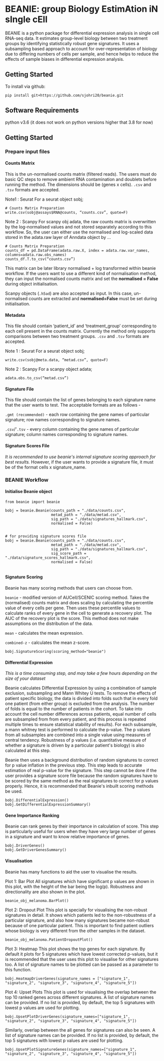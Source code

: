 # BEANIE: group Biology EstimAtion iN sIngle cEll

BEANIE is a python package for differential expression analysis in single cell RNA-seq data. It estimates group-level biology between two treatment groups by identifying statistically robust gene signatures. It uses a subsampling based approach to account for over-representation of biology due to differing numbers of cells per sample, and hence helps to reduce the effects of sample biases in differential expression analysis. 

## Getting Started

To install via github:

```
pip install git+https://github.com/sjohri20/beanie.git
```

## Software Requirements

python v3.6 (it does not work on python versions higher that 3.8 for now)

## Getting Started

### Prepare input files

#### Counts Matrix

This is the un-normalised counts matrix (filtered reads). The users must do basic QC steps to remove ambient RNA contamination and doublets before running the method. The dimensions should be (genes x cells). `.csv` and `.tsv` formats are accepted. 

Note1 : Seurat
For a seurat object sobj;

```
# Counts Matrix Preparation
write.csv(sobj@assays$RNA@counts, “counts.csv”, quote=F)
```

Note 2 : Scanpy
For scanpy obj adata, the raw counts matrix is overwritten by the log-normalised values and not stored separately according to this workflow. So, the user can either use the normalised and log-scaled data stored in the adata.raw layer of Anndata object by …

```
# Counts Matrix Preparation
counts_df = pd.DataFrame(adata.raw.X, index = adata.raw.var_names, columns=adata.raw.obs_names)
counts_df.T.to_csv(“counts.csv”)

```

This matrix can be later library normalised + log transformed within beanie workflow. If the users want to use a different kind of normalisation method, they can input the normalised counts matrix and set the **normalised = False** during object initialisation.

Scanpy objects (`.h5ad`) are also accepted as input. In this case, un-normalised counts are extracted and **normalised=False** must be set during initialisation.

#### Metadata

This file should contain ‘patient_id’ and ‘treatment_group’ corresponding to each cell present in the counts matrix. Currently the method only supports comparisons between two treatment groups.  `.csv` and `.tsv` formats are accepted.

Note 1 : Seurat 
For a seurat object sobj;
```
write.csv(sobj@meta.data, “metad.csv”, quote=F)

```

Note 2 : Scanpy 
For a scanpy object adata;
```
adata.obs.to_csv(“metad.csv”)

```

#### Signature File

This file should contain the list of genes belonging to each signature name that the user wants to test. The acceptable formats are as follows -

`.gmt (recommended)` - each row containing the gene names of particular signature; row names corresponding to signature names.

`.csv`/'`.tsv` - every column containing the gene names of particular signature; column names corresponding to signature names.

#### Signature Scores File

*It is recommended to use beanie's internal signature scoring approach for best results.*
However, if the user wants to provide a signature file, it must be of the format cells x signature_name. 

### BEANIE Workflow

#### Initialise Beanie object

```
from beanie import beanie

bobj = beanie.Beanie(counts_path = "./data/counts.csv",
                     metad_path = "./data/metad.csv",
                     sig_path = "./data/signatures_hallmark.csv",
                     normalised = False)
                     
                     
# for providing signature scores file
bobj = beanie.Beanie(counts_path = "./data/counts.csv",
                     metad_path = "./data/metad.csv",
                     sig_path = "./data/signatures_hallmark.csv",
                     sig_score_path = "./data/signature_scores_hallmark.csv",
                     normalised = False)
                     
```

#### Signature Scoring

Beanie has many scoring methods that users can choose from. 

`beanie` - modified version of AUCell/SCENIC scoring method. Takes the (normalised) counts matrix and does scaling by calculating the percentile value of every cells per gene. Then uses these percentile values to calculate ranks of every gene in the cell to generate a recovery plot. The AUC of the recovery plot is the score. This method does not make assumptions on the distribution of the data.

`mean` - calculates the mean expression.

`combined-z` - calculates the mean z-score.


```
bobj.SignatureScoring(scoring_method="beanie")
```

#### Differential Expression

*This is a time consuming step, and may take a few hours depending on the size of your dataset* 

Beanie calculates Differential Expression by using a combination of sample exclusion, subsampling and Mann Whitey U tests. To remove the effects of patient specific biology, the data is divided into folds such that in every fold one patient (from either group) is excluded from the analysis. The number of folds is equal to the number of patients in the cohort. To take into account the cell number differences across patients, equal number of cells are subsampled from from every patient, and this process is repeated multiple times to ensure statistical stability of results). For each subsample, a mann whitney test is performed to calculate the p-value. The p values from all subsamples are combined into a single value using measures of central tendency. Robustness of p values (i.e. quantitative measure of whether a signature is driven by a particular patient's biology) is also calculated at this step.

Beanie then uses a background distribution of random signatures to correct for p value inflation in the previous step. This step leads to accurate estimation of real p-value for the signature.
This step cannot be done if the user provides a signature score file because the random signatures have to be scored by the same method as the real signatures to correct for p values properly. Hence, it is recommended that Beanie's inbuilt scoring methods be used.

```
bobj.DifferentialExpression()
bobj.GetDifferentialExpressionSummary()
```

#### Gene Importance Ranking

Beanie can rank genes by their importance in calculation of score. This step is particularly useful for users when they have very large number of genes in a signature and want to know relative importance of genes.

```
bobj.DriverGenes()
bobj.GetDriverGenesSummary()
```

#### Visualisation

Beanie has many functions to aid the user to visualise the results.

Plot 1: Bar Plot
All signatures which have significant p values are shown in this plot, with the height of the bar being the log(p). Robustness and directionality are also shown in the plot.

```
beanie_obj_melanoma.BarPlot()
```

Plot 2: Dropout Plot
This plot is specially for visualising the non-robust signatures in detail. It shows which patients led to the non-robustness of a particular signature, and also how many signatures became non-robust because of one particular patient. This is important to find patient outliers whose biology is very different from the other samples in the dataset.

```
beanie_obj_melanoma.PatientDropoutPlot()
```

Plot 3: Heatmap
This plot shows the top genes for each signature. By default it plots for 5 signatures which have lowest corrected p-values, but it is recommended that the user uses this plot to visualise for other signatures too. A list of signature names to be plotted can be passed as a parameter to this function.

```
bobj.HeatmapDriverGenes(signature_names = ["signature_1", "signature_2", "signature_3", "signature_4", "signature_5"])
```

Plot 4: Upset Plots
This plot is used for visualising the overlap between the top 10 ranked genes across different signatures. A list of signature names can be provided. If no list is provided, by default, the top 5 signatures with lowest p values are used for plotting.

```
bobj.UpsetPlotDriverGenes(signature_names=["signature_1", "signature_2", "signature_3", "signature_4", "signature_5"])
```

Similarly, overlap between the all genes for signatures can also be seen. A list of signature names can be provided. If no list is provided, by default, the top 5 signatures with lowest p values are used for plotting.

```
bobj.UpsetPlotSignatureGenes(signature_names=["signature_1", "signature_2", "signature_3", "signature_4", "signature_5"])
```



